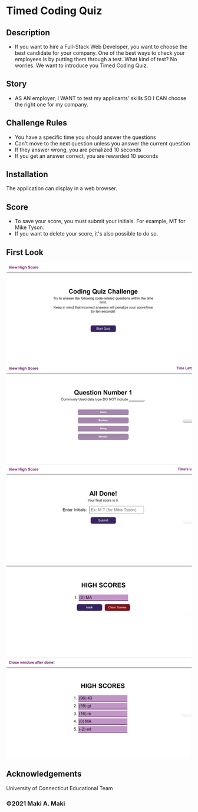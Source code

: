 # Timed Coding Quiz

## Description

- If you want to hire a Full-Stack Web Developer, you want to choose the best candidate for your company. One of the best ways to check your employees is by putting them through a test. What kind of test? No worries. We want to introduce you Timed Coding Quiz.

## Story

- AS AN employer, I WANT to test my applicants' skills SO I CAN choose the right one for my company.

## Challenge Rules

- You have a specific time you should answer the questions
- Can't move to the next question unless you answer the current question
- If they answer wrong, you are penalized 10 seconds
- If you get an answer correct, you are rewarded 10 seconds

## Installation

The application can display in a web browser.

## Score

- To save your score, you must submit your initials. For example, MT for Mike Tyson.
- If you want to delete your score, it's also possible to do so.

## First Look

![Home Screen](/assets/images/firstscreen.jpg?raw=true)
![While test is running](/assets/images/started.jpg?raw=true)
![After test is done](/assets/images/done.jpg?raw=true)
![Adding your initials](/assets/images/initials.jpg?raw=true)
![score Sheet](/assets/images/scores.jpg?raw=true)

## Acknowledgements

University of Connecticut Educational Team

### ©2021 Maki A. Maki
